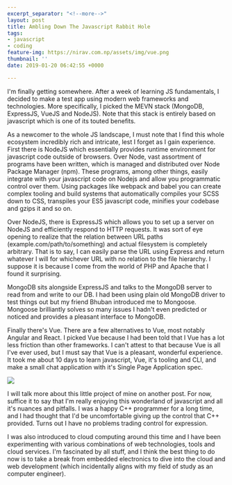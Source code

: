 ```yaml
---
excerpt_separator: "<!--more-->"
layout: post
title: Ambling Down The Javascript Rabbit Hole
tags:
- javascript
- coding
feature-img: https://nirav.com.np/assets/img/vue.png
thumbnail: ''
date: 2019-01-20 06:42:55 +0000

---
```

I'm finally getting somewhere. After a week of learning JS fundamentals, I decided to make a test app using modern web frameworks and technologies. More specifically, I picked the MEVN stack (MongoDB, ExpressJS, VueJS and NodeJS). Note that this stack is entirely based on javascript which is one of its touted benefits.

<!--more-->

As a newcomer to the whole JS landscape, I must note that I find this whole ecosystem incredibly rich and intricate, lest I forget as I gain experience. First there is NodeJS which essentially provides runtime environment for javascript code outside of browsers. Over Node, vast assortment of programs have been written, which is managed and distributed over Node Package Manager (npm). These programs, among other things, easily integrate with your javascript code on Nodejs and allow you programmatic control over them. Using packages like webpack and babel you can create complex tooling and build systems that automatically compiles your SCSS down to CSS, transpiles your ES5 javascript code, minifies your codebase and gzips it and so on.

Over NodeJS, there is ExpressJS which allows you to set up a server on NodeJS and efficiently respond to HTTP requests. It was sort of eye opening to realize that the relation between URL paths (example.com/path/to/something) and actual filesystem is completely arbitrary. That is to say, I can easily parse the URL using Express and return whatever I will for whichever URL with no relation to the file hierarchy. I suppose it is because I come from the world of PHP and Apache that I found it surprising.

MongoDB sits alongside ExpressJS and talks to the MongoDB server to read from and write to our DB. I had been using plain old MongoDB driver to test things out but my friend Bhuban introduced me to Mongoose. Mongoose brilliantly solves so many issues I hadn't even predicted or noticed and provides a pleasant interface to MongoDB.

Finally there's Vue. There are a few alternatives to Vue, most notably Angular and React. I picked Vue because I had been told that I Vue has a lot less friction than other frameworks. I can't attest to that because Vue is all I've ever used, but I must say that Vue is a pleasant, wonderful experience. It took me about 10 days to learn javascript, Vue, it's tooling and CLI, and make a small chat application with it's Single Page Application spec.

![](https://nirav.com.np/assets/img/sshot.png)

I will talk more about this little project of mine on another post. For now, suffice it to say that I'm really enjoying this wonderland of javascript and all it's nuances and pitfalls. I was a happy C++ programmer for a long time, and I had thought that I'd be uncomfortable giving up the control that C++ provided. Turns out I have no problems trading control for expression.

I was also introduced to cloud computing around this time and I have been experimenting with various combinations of web technologies, tools and cloud services. I'm fascinated by all stuff, and I think the best thing to do now is to take a break from embedded electronics to dive into the cloud and web development (which incidentally aligns with my field of study as an computer engineer).
